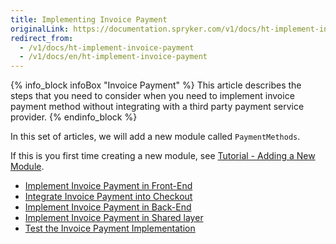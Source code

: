 ```yaml
---
title: Implementing Invoice Payment
originalLink: https://documentation.spryker.com/v1/docs/ht-implement-invoice-payment
redirect_from:
  - /v1/docs/ht-implement-invoice-payment
  - /v1/docs/en/ht-implement-invoice-payment
---
```


{% info_block infoBox "Invoice Payment" %}
This article describes the steps that you need to consider when you need to implement invoice payment method without integrating with a third party payment service provider.
{% endinfo_block %}

In this set of articles, we will add a new module called `PaymentMethods`.

If this is you first time creating a new module, see [Tutorial - Adding a New Module](/docs/scos/dev/developer-guides/201811.0/development-guide/back-end/data-manipulation/data-enrichment/extending-spryker/t-add-new-bundl).

* [Implement Invoice Payment in Front-End](/docs/scos/dev/developer-guides/201811.0/development-guide/back-end/data-manipulation/payment-methods/invoice/ht-invoice-paym)
* [Integrate Invoice Payment into Checkout](/docs/scos/dev/developer-guides/201811.0/development-guide/back-end/data-manipulation/payment-methods/invoice/ht-invoice-paym)
* [Implement Invoice Payment in Back-End](/docs/scos/dev/developer-guides/201811.0/development-guide/back-end/data-manipulation/payment-methods/invoice/ht-invoice-paym)
* [Implement Invoice Payment in Shared layer](/docs/scos/dev/developer-guides/201811.0/development-guide/back-end/data-manipulation/payment-methods/invoice/ht-invoice-paym)
* [Test the Invoice Payment Implementation](/docs/scos/dev/developer-guides/201811.0/development-guide/back-end/data-manipulation/payment-methods/invoice/ht-invoice-paym)
